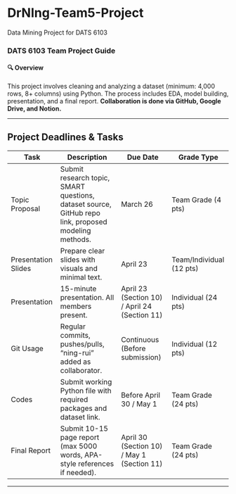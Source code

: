 # DrNIng-Team5-Project
Data Mining Project for DATS 6103
### DATS 6103 Team Project Guide

#### 🔍 **Overview**
This project involves cleaning and analyzing a dataset (minimum: 4,000 rows, 8+ columns) using Python. The process includes EDA, model building, presentation, and a final report. **Collaboration is done via GitHub, Google Drive, and Notion.**

---

##  **Project Deadlines & Tasks**
| Task                  | Description                            | Due Date              | Grade Type       |
|-----------------------|----------------------------------------|-----------------------|------------------|
| Topic Proposal        | Submit research topic, SMART questions, dataset source, GitHub repo link, proposed modeling methods. | March 26             | Team Grade (4 pts)|
| Presentation Slides   | Prepare clear slides with visuals and minimal text.         | April 23             | Team/Individual (12 pts)|
| Presentation          | 15-minute presentation. All members present. | April 23 (Section 10) / April 24 (Section 11) | Individual (24 pts)|
| Git Usage             | Regular commits, pushes/pulls, “ning-rui” added as collaborator. | Continuous (Before submission) | Individual (12 pts)|
| Codes                 | Submit working Python file with required packages and dataset link. | Before April 30 / May 1 | Team Grade (24 pts)|
| Final Report          | Submit 10-15 page report (max 5000 words, APA-style references if needed). | April 30 (Section 10) / May 1 (Section 11) | Team Grade (24 pts)|

---


